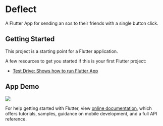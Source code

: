# Deflect

A Flutter App for sending an sos to their friends with a single button click.

## Getting Started

This project is a starting point for a Flutter application.

A few resources to get you started if this is your first Flutter project:

- [Test Drive: Shows how to run Flutter App](https://flutter.dev/docs/get-started/test-drive)

## App Demo

<img src="demo/Demo.gif">

For help getting started with Flutter, view
[online documentation](https://flutter.dev/docs), which offers tutorials,
samples, guidance on mobile development, and a full API reference.
